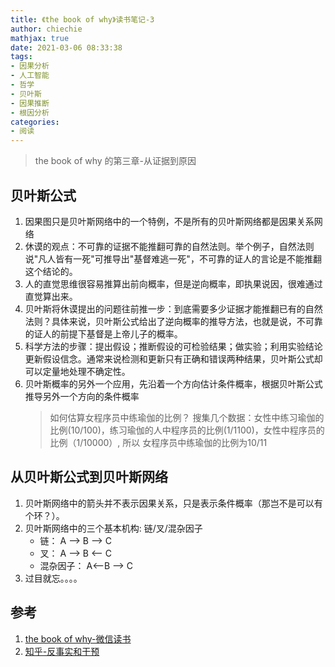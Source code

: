 ```yaml
---
title: 《the book of why》读书笔记-3
author: chiechie
mathjax: true
date: 2021-03-06 08:33:38
tags: 
- 因果分析
- 人工智能
- 哲学
- 贝叶斯
- 因果推断
- 根因分析
categories: 
- 阅读
---
```


> the book of why 的第三章-从证据到原因

## 贝叶斯公式

1. 因果图只是贝叶斯网络中的一个特例，不是所有的贝叶斯网络都是因果关系网络
2. 休谟的观点：不可靠的证据不能推翻可靠的自然法则。举个例子，自然法则说"凡人皆有一死"可推导出"基督难逃一死"，不可靠的证人的言论是不能推翻这个结论的。
3. 人的直觉思维很容易推算出前向概率，但是逆向概率，即执果说因，很难通过直觉算出来。
4. 贝叶斯将休谟提出的问题往前推一步：到底需要多少证据才能推翻已有的自然法则？具体来说，贝叶斯公式给出了逆向概率的推导方法，也就是说，不可靠的证人的前提下基督是上帝儿子的概率。
5. 科学方法的步骤：提出假设；推断假设的可检验结果；做实验；利用实验结论更新假设信念。通常来说检测和更新只有正确和错误两种结果，贝叶斯公式却可以定量地处理不确定性。
6. 贝叶斯概率的另外一个应用，先沿着一个方向估计条件概率，根据贝叶斯公式推导另外一个方向的条件概率
    > 如何估算女程序员中练瑜伽的比例？
    > 搜集几个数据：女性中练习瑜伽的比例(10/100)，练习瑜伽的人中程序员的比例(1/1100)，女性中程序员的比例（1/10000）,
   >  所以 女程序员中练瑜伽的比例为10/11

## 从贝叶斯公式到贝叶斯网络

1. 贝叶斯网络中的箭头并不表示因果关系，只是表示条件概率（那岂不是可以有个环？）。
2. 贝叶斯网络中的三个基本机构: 链/叉/混杂因子
    - 链： A --> B --> C
    - 叉： A --> B <-- C
    - 混杂因子： A<--B --> C
3. 过目就忘。。。。


## 参考

1. [the book of why-微信读书](http://bayes.cs.ucla.edu/WHY/why-intro.pdf)
2. [知乎-反事实和干预](https://zhuanlan.zhihu.com/p/269625734)